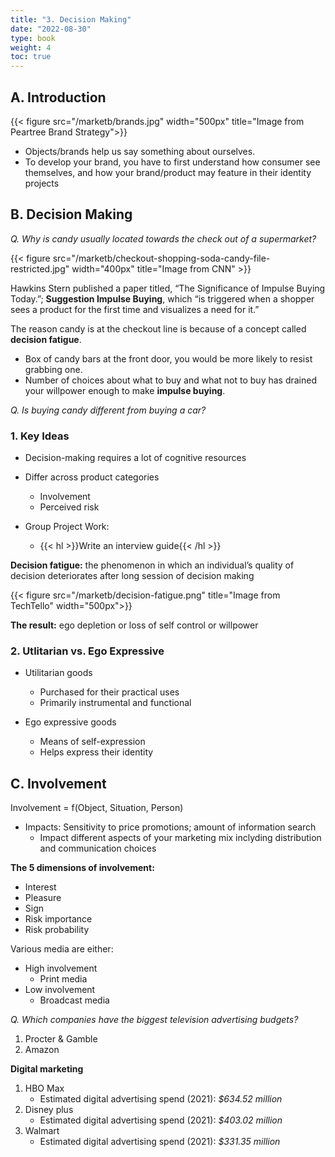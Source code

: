 ```yaml
---
title: "3. Decision Making"
date: "2022-08-30"
type: book
weight: 4
toc: true
---
```


## A. Introduction

{{< figure src="/marketb/brands.jpg" width="500px" title="Image from Peartree Brand Strategy">}}

- Objects/brands help us say something about ourselves.
- To develop your brand, you have to first understand how consumer see themselves, and how your brand/product may feature in their identity projects

## B. Decision Making

_Q. Why is candy usually located towards the check out of a supermarket?_

{{< figure src="/marketb/checkout-shopping-soda-candy-file-restricted.jpg" width="400px" title="Image from CNN" >}}

Hawkins Stern published a paper titled, “The Significance of Impulse Buying Today.”; **Suggestion Impulse Buying**, which “is triggered when a shopper sees a product for the first time and visualizes a need for it.”

The reason candy is at the checkout line is because of a concept called **decision fatigue**.

- Box of candy bars at the front door, you would be more likely to resist grabbing one.
- Number of choices about what to buy and what not to buy has drained your willpower enough to make **impulse buying**.

_Q. Is buying candy different from buying a car?_

### 1. Key Ideas

- Decision-making requires a lot of cognitive resources
- Differ across product categories

  - Involvement
  - Perceived risk

- Group Project Work:
  - {{< hl >}}Write an interview guide{{< /hl >}}

**Decision fatigue:** the phenomenon in which an individual’s quality of decision deteriorates after long session of decision making

{{< figure src="/marketb/decision-fatigue.png" title="Image from TechTello" width="500px">}}

**The result:** ego depletion or loss of self control or willpower

### 2. Utlitarian vs. Ego Expressive

- Utilitarian goods

  - Purchased for their practical uses
  - Primarily instrumental and functional

- Ego expressive goods
  - Means of self-expression
  - Helps express their identity

## C. Involvement

Involvement = f(Object, Situation, Person)

- Impacts: Sensitivity to price promotions; amount of information search
  - Impact different aspects of your marketing mix inclyding distribution and communication choices

**The 5 dimensions of involvement:**

- Interest
- Pleasure
- Sign
- Risk importance
- Risk probability

Various media are either:

- High involvement
  - Print media
- Low involvement
  - Broadcast media

_Q. Which companies have the biggest television advertising budgets?_

1. Procter & Gamble
2. Amazon

**Digital marketing**

1. HBO Max
   - Estimated digital advertising spend (2021): _$634.52 million_
2. Disney plus
   - Estimated digital advertising spend (2021): _$403.02 million_
3. Walmart
   - Estimated digital advertising spend (2021): _$331.35 million_
